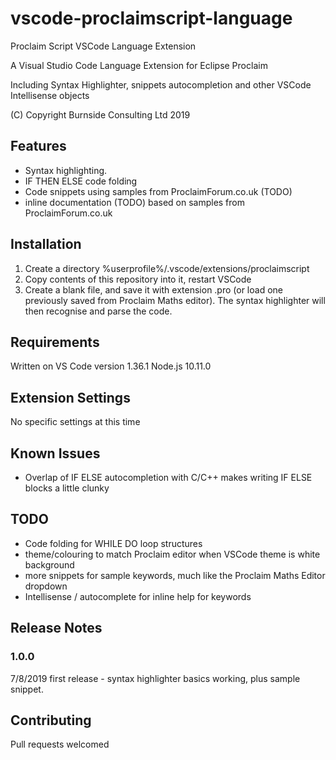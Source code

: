 # vscode-proclaimscript-language
Proclaim Script VSCode Language Extension

A Visual Studio Code Language Extension
for Eclipse Proclaim

Including Syntax Highlighter, snippets autocompletion and other VSCode Intellisense objects

(C) Copyright Burnside Consulting Ltd 2019

## Features

* Syntax highlighting. 
* IF THEN ELSE code folding
* Code snippets using samples from ProclaimForum.co.uk (TODO)
* inline documentation (TODO) based on samples from ProclaimForum.co.uk 

## Installation
1. Create a directory  %userprofile%/.vscode/extensions/proclaimscript
2. Copy contents of this repository into it, restart VSCode
3. Create a blank file, and save it with extension .pro (or load one previously saved from Proclaim Maths editor). The syntax highlighter will then recognise and parse the code.

## Requirements

Written on VS Code version 1.36.1 Node.js 10.11.0

## Extension Settings

No specific settings at this time

## Known Issues

* Overlap of IF ELSE autocompletion with C/C++ makes writing IF ELSE blocks a little clunky

## TODO
* Code folding for WHILE DO loop structures
* theme/colouring to match Proclaim editor when VSCode theme is white background
* more snippets for sample keywords, much like the Proclaim Maths Editor dropdown
* Intellisense / autocomplete for inline help for keywords

## Release Notes

### 1.0.0 

7/8/2019 first release - syntax highlighter basics working, plus sample snippet.


## Contributing
Pull requests welcomed
